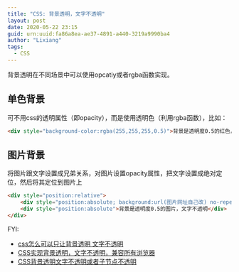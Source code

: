 ```yaml
---
title: "CSS: 背景透明，文字不透明"
layout: post
date: 2020-05-22 23:15
guid: urn:uuid:fa86a8ea-ae37-4891-a440-3219a9990ba4
author: "Lixiang"
tags:
  - CSS
---
```

背景透明在不同场景中可以使用opcatiy或者rgba函数实现。

## 单色背景
可不用css的透明属性（即opacity），而是使用透明色（利用rgba函数），比如：

```html
<div style="background-color:rgba(255,255,255,0.5)">背景是透明度0.5的红色，文字不透明</div>
```

## 图片背景
将图片跟文字设置成兄弟关系，对图片设置opacity属性，把文字设置成绝对定位，然后将其定位到图片上

```html
<div style="position:relative">
    <div style="position:absolute; background:url(图片网址自己改) no-repeat; height:40px; width:300px; opacity:0.5"></div>
    <div style="position:absolute">背景是透明度0.5的图片，文字不透明</div>
</div>
```

FYI:

- [css怎么可以只让背景透明 文字不透明](https://blog.csdn.net/no_difficulty/article/details/83039352)
- [CSS实现背景透明，文字不透明，兼容所有浏览器](https://www.cnblogs.com/PeunZhang/p/4089894.html)
- [CSS背景透明文字不透明或者子节点不透明](https://blog.csdn.net/qq_31384551/article/details/83345434)
